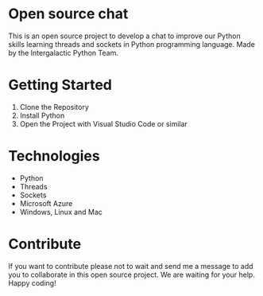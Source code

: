 # Open source chat
This is an open source project to develop a chat to improve our Python skills learning threads and sockets in Python programming language. Made by the Intergalactic Python Team.

# Getting Started
1.  Clone the Repository
2.  Install Python
3.  Open the Project with Visual Studio Code or similar

# Technologies
- Python
- Threads
- Sockets
- Microsoft Azure
- Windows, Linux and Mac

# Contribute
If you want to contribute please not to wait and send me a message to add you to collaborate in this open source project. We are waiting for your help. Happy coding! 

